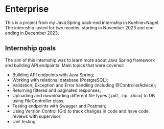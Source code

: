 # Enterprise

This is a project from my Java Spring back-end internship in Kuehne+Nagel. The internship lasted for two months, starting in
November 2023 and end ending in December 2023.

## Internship goals

The aim of this internship was to learn more about Java Spring framework and building API endpoints. Main topics that were covered:

- Building API endpoints with Java Spring;
- Working with relational database (PostgreSQL);
- Validation; Exception and Error handling (including @ControllerAdvice);
- Returning filtered and paginated responses;
- Uploading and downloading different file types (.pdf, .zip, .docx) to DB using FileController class;
- Testing endpoints with Swagger and Postman;
- Using Version Control (Git) to track changes in code and have code reviews with supervisor;
- Unit testing
